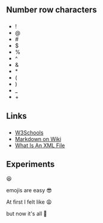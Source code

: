 ## Number row characters

###
* !
* @
* \#
* $
* %
* ^
* &
* \*
* (
* )
* _
* \+

## Links

###
* [W3Schools](https://www.w3schools.com/html/html_images.asp)
* [Markdown on Wiki](https://en.wikipedia.org/wiki/Markdown)
* [What Is An XML File](https://www.howtogeek.com/357092/what-is-an-xml-file-and-how-do-i-open-one/)

## Experiments
:laughing:

emojis are easy :sunglasses:

At first I felt like :weary:

but now it's all :muscle:
